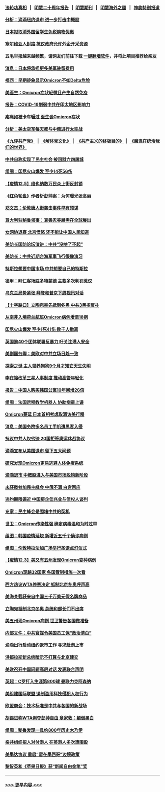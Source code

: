 #### [法轮功真相](https://github.com/gfw-breaker/truth/blob/master/README.md?t=0) &nbsp;&nbsp;|&nbsp;&nbsp; [明慧二十周年报告](https://github.com/gfw-breaker/mh-reports/blob/master/README.md?t=0) &nbsp;&nbsp;|&nbsp;&nbsp;[明慧期刊](https://github.com/gfw-breaker/mh-qikan) &nbsp;&nbsp;|&nbsp;&nbsp; [明慧海外之窗](https://github.com/gfw-breaker/mh-news/blob/master/README.md?t=0) &nbsp;&nbsp;|&nbsp;&nbsp; [神韵特别报道](https://github.com/gfw-breaker/mh-news/blob/master/shenyun.md?t=0)
#### [分析：滴滴纽约退市 进一步打击中概股](../pages/nsc418/n13419375.md?t=12061801) 
#### [日本拟取消外国留学生免税购物优惠](../pages/nsc418/n13419377.md?t=12061801) 
#### [塞尔维亚人封路 抗议政府允许外企开采资源](../pages/nsc418/n13418904.md?t=12061801) 
#### 五毛举报越来越频繁，请网友们前往下载 [一键翻墙软件](https://github.com/gfw-breaker/ssr-accounts)，并将此项目推荐给亲友
#### [消息：日本将承担更多美军驻留费用](../pages/nsc418/n13419054.md?t=12061801) 
#### [福西：早期迹象显示Omicron不如Delta危险](../pages/nsc418/n13418659.md?t=12061801) 
#### [美医生：Omicron症状轻微且产生自然免疫](../pages/nsc418/n13418447.md?t=12061801) 
#### [报告：COVID-19削弱中共在印太地区影响力](../pages/nsc418/n13418437.md?t=12061801) 
#### [疼痛如被卡车辗过 医生谈Omicron症状](../pages/nsc418/n13418420.md?t=12061801) 
#### [分析：美太空军每天都与中俄进行太空战](../pages/nsc418/n13418347.md?t=12061801) 
#### [《九评共产党》](https://github.com/begood0513/9ping.md/blob/master/README.md) &nbsp;|&nbsp; [《解体党文化》](../../../../jtdwh.md/blob/master/README.md)  &nbsp;|&nbsp; [《共产主义的终极目的》](../../../../gczydzjmd.md/blob/master/README.md) &nbsp;|&nbsp; [《魔鬼在统治我们的世界》](../../../../mgztzwmdsj.md/blob/master/README.md) 
#### [中共自称实现了民主社会 被回怼六四屠城](../pages/nsc418/n13417958.md?t=12061801) 
#### [组图：印尼火山爆发 至少14死56伤](../pages/nsc418/n13418095.md?t=12061801) 
#### [【疫情12.5】维也纳数万民众上街反封锁](../pages/nsc418/n13417933.md?t=12061801) 
#### [《红色轮盘》作者析彭帅案：为何曝光张高丽](../pages/nsc418/n13418073.md?t=12061801) 
#### [郑文杰：伦敦唐人街袭击事件早有预谋](../pages/nsc418/n13417927.md?t=12061801) 
#### [意大利驻秘鲁领事：真善忍美展需在全球展出](../pages/nsc418/n13417147.md?t=12061801) 
#### [女网协退赛 北京愤怒 还不能让中国人民知道](../pages/nsc418/n13417306.md?t=12061801) 
#### [美防长国防论坛演讲：中共“没啥了不起”](../pages/nsc418/n13417446.md?t=12061801) 
#### [美防长：中共近期台海军事飞行很像演习](../pages/nsc418/n13417381.md?t=12061801) 
#### [特斯拉想要中国市场 中共想要自己的特斯拉](../pages/nsc418/n13417301.md?t=12061801) 
#### [德甲：拜仁客场胜多特蒙德 主裁多次判罚惹议](../pages/nsc418/n13416988.md?t=12061801) 
#### [乌克兰局势紧张 拜登和普京下周视讯对话](../pages/nsc418/n13417231.md?t=12061801) 
#### [【十字路口】立陶宛率先抵制冬奥 中共3黑招反扑](../pages/nsc418/n13416756.md?t=12061801) 
#### [从南非入境荷兰航班Omicron病例增至18例](../pages/nsc418/n13416991.md?t=12061801) 
#### [印尼火山爆发 至少1死41伤 数千人撤离](../pages/nsc418/n13417151.md?t=12061801) 
#### [英国逾40个团体联署反暴力 吁关注港人安全](../pages/nsc418/n13416672.md?t=12061801) 
#### [美副国务卿：美欧对中共立场日趋一致](../pages/nsc418/n13416891.md?t=12061801) 
#### [探索之谜 主人领养狗狗9个月才知它天生失明](../pages/nsc418/n13416187.md?t=12061801) 
#### [李在镕改革三星人事制度 推动高管年轻化](../pages/nsc418/n13416272.md?t=12061801) 
#### [报告：中国人购买韩国公寓10年间增26倍](../pages/nsc418/n13416258.md?t=12061801) 
#### [组图：法国远程教学机器人 协助病童上课](../pages/nsc418/n13416722.md?t=12061801) 
#### [Omicron蔓延 日本首相考虑取消访美行程](../pages/nsc418/n13416567.md?t=12061801) 
#### [消息：美国务院多名员工手机遭黑客入侵](../pages/nsc418/n13416430.md?t=12061801) 
#### [抗议中共人权劣迹 20国拒签奥运休战协议](../pages/nsc418/n13416256.md?t=12061801) 
#### [滴滴宣布从美国退市 留下五大问题](../pages/nsc418/n13415716.md?t=12061801) 
#### [研究发现Omicron更易逃避人体免疫系统](../pages/nsc418/n13416129.md?t=12061801) 
#### [滴滴退市 中概股进入与美国市场脱钩新阶段](../pages/nsc418/n13415739.md?t=12061801) 
#### [未获邀参加民主峰会 中俄不满 白宫回应](../pages/nsc418/n13415744.md?t=12061801) 
#### [违约期限逼近 中国房企佳兆业与债权人谈判](../pages/nsc418/n13415620.md?t=12061801) 
#### [专家：民主峰会是围堵中共的契机](../pages/nsc418/n13415682.md?t=12061801) 
#### [世卫：Omicron传染性强 确定病毒温和为时过早](../pages/nsc418/n13415670.md?t=12061801) 
#### [组图：韩国疫情延烧 新增近五千个确诊病例](../pages/nsc418/n13414908.md?t=12061801) 
#### [组图：伦敦特拉法加广场举行圣诞点灯仪式](../pages/nsc418/n13414760.md?t=12061801) 
#### [【疫情12.3】美又有五州发现Omicron变种病例](../pages/nsc418/n13414734.md?t=12061801) 
#### [Omicron现踪32国家 各国管制措施一次看](../pages/nsc418/n13415405.md?t=12061801) 
#### [西方热议WTA停赛决定 抵制北京冬奥呼声高](../pages/nsc418/n13415360.md?t=12061801) 
#### [美海关截获来自中国三千万美元假名牌商品](../pages/nsc418/n13415183.md?t=12061801) 
#### [立陶宛抵制北京冬奥 总统和部长们不出席](../pages/nsc418/n13414954.md?t=12061801) 
#### [美五州现Omicron病例 世卫警告各国做准备](../pages/nsc418/n13415192.md?t=12061801) 
#### [内部文件：中共官媒令美国员工保“政治清白”](../pages/nsc418/n13413559.md?t=12061801) 
#### [滴滴出行启动纽约退市工作 寻求赴港上市](../pages/nsc418/n13413987.md?t=12061801) 
#### [洪都拉斯新总统暗示不打算与北京建交](../pages/nsc418/n13413815.md?t=12061801) 
#### [美欧召开中国问题高层对话 发表联合声明](../pages/nsc418/n13413767.md?t=12061801) 
#### [英超：C罗打入生涯第800球 曼联力克阿森纳](../pages/nsc418/n13413701.md?t=12061801) 
#### [美组建国际联盟 遏制滥用科技侵犯人权行为](../pages/nsc418/n13413591.md?t=12061801) 
#### [欧盟商会：技术标准是中共与各国的新战场](../pages/nsc418/n13413204.md?t=12061801) 
#### [胡锡进称WTA剥夺彭帅自由 章家敦：颠倒黑白](../pages/nsc418/n13413329.md?t=12061801) 
#### [组图：秘鲁发现一具约800年历史木乃伊](../pages/nsc418/n13412576.md?t=12061801) 
#### [亲共组织招人对付港人 在英港人多次遭围殴](../pages/nsc418/n13412569.md?t=12061801) 
#### [美墨达协议 重启“留在墨西哥”边境政策](../pages/nsc418/n13413245.md?t=12061801) 
#### [黎智英和《苹果日报》获“新闻自由金笔”奖](../pages/nsc418/n13401068.md?t=12061801) 

----
#### [ >>> 更早内容 <<< ](../indexes/nsc418-earlier.md)
